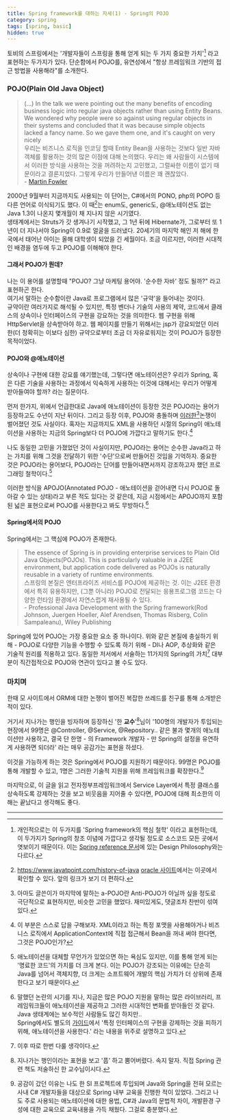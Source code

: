 ```yaml
---
title: Spring framework를 대하는 자세(1) - Spring의 POJO
category: spring
tags: [spring, basic]
hidden: true
---
```


토비의 스프링에서는 '개발자들이 스프링을 통해 얻게 되는 두 가지 중요한 가치'[^1] 라고 표현하는 두가지가 있다. 단순함에서 POJO를, 유연성에서 "항상 프레임워크 기반의 접근 방법을 사용해라"를 소개한다.

### POJO(Plain Old Java Object)

> (...) In the talk we were pointing out the many benefits of encoding business logic into regular java objects rather than using Entity Beans. We wondered why people were so against using regular objects in their systems and concluded that it was because simple objects lacked a fancy name. So we gave them one, and it's caught on very nicely  
      우리는 비즈니스 로직을 인코딩 할때 Entity Bean을 사용하는 것보다 일반 자바 객체를 활용하는 것의 많은 이점에 대해 논의했다. 우리는 왜 사람들이 시스템에서 이러한 방식을 사용하는 것을 꺼려하는지 고민했고, 그럴싸한 이름이 없기 때문이라고 결론지었다. 그렇게 우리가 만들어낸 이름은 꽤 괜찮았다.   
    - [Martin Fowler](https://www.martinfowler.com/bliki/POJO.html)
    
2000년 9월부터 지금까지도 사용되는 이 단어는, C#에서의 PONO, php의 POPO 등 다른 언어로 이식되기도 했다.
이 때[^2]는 enum도, generic도, @애노테이션도 없는 Java 1.3이 나온지 몇개월이 채 지나지 않은 시기였다.   
생태계에서는 Struts가 갓 생겨나기 시작했고, 그 1년 뒤에 Hibernate가, 그로부터 또 1년이 더 지나서야 Spring이 0.9로 얼굴을 드러냈다.
20세기의 마지막 해인 저 해에 한국에서 태어난 아이는 올해 대학생이 되었을 긴 세월이다. 조금 이르지만, 이러한 시대적인 배경을 염두에 두고 POJO를 이해해야 한다.

#### 그래서 POJO가 뭔데?

나는 이 용어를 설명할때 "POJO? 그냥 마케팅 용어야. '순수한 자바' 정도 될까?" 라고 표현하곤 한다.  
여기서 말하는 순수함이란 Java로 프로그램에서 많은 '규약'을 들어내는 것이다.  
규약이란 여러가지로 해석될 수 있지만, 특정 벤더나 기술의 사용의 제약, 코드에서 클래스의 상속이나 인터페이스의 구현을 강요하는 것을 의미한다.
웹 구현을 위해 HttpServlet을 상속받아야 하고. 웹 페이지를 만들기 위해서는 jsp가 강요되었던 이러한(더 정확히는 이보다 심한) 규약으로부터 조금 더 자유로워지는 것이 POJO가 등장한 목적이었다.  

#### POJO와 @애노테이션

상속이나 구현에 대한 강요를 얘기했는데, 그렇다면 애노테이션은? 우리가 Spring, 혹은 다른 기술을 사용하는 과정에서 익숙하게 사용하는 이것에 대해서는 우리가 어떻게 받아들여야 할까? 라는 질문이다.

먼저 한가지, 위에서 언급한대로 Java에 애노테이션이 등장한 것은 POJO라는 용어가 등장하고도 수년이 지난 뒤이다. 그리고 등장 이후, POJO와 충돌하며 [이러한](https://xebia.com/blog/a-pojo-with-annotations-is-not-plain/)[^3]논쟁이 벌어졌던 것도 사실이다. 혹자는 지금까지도 XML을 사용하던 시절의 Spring이 애노테이션을 사용하는 지금의 Spring보다 더 POJO에 가깝다고 말하기도 한다.[^4]
  
나도 동일한 고민을 가졌었던 것이 사실이지만, POJO라는 용어는 순수한 Java라고 하는 가치를 위해 그것을 전달하기 위한 '수단'으로써 만들어진 것임을 기억하자.
중요한 것은 POJO라는 용어보다, POJO라는 단어를 만들어내면서까지 강조하고자 했던 프로그래밍 철학이다.[^5]

이러한 방식을 APOJO(Annotated POJO - 애노테이션을 걷어내면 다시 POJO로 돌아갈 수 있는 상태)라고 부른 적도 있다는 것 같은데, 지금 시점에서는 APOJO까지 포함된 넓은 표현으로써 POJO를 사용한다고 봐도 무방하다.[^6]

#### Spring에서의 POJO

Spring에서는 그 핵심에 POJO가 존재한다.

> The essence of Spring is in providing enterprise services to Plain Old Java Objects(POJOs). This is particularly valuable in a J2EE environment, but application code delivered as POJOs is naturally reusable in a variety of runtime environments.  
    스프링의 본질은 엔터프라이즈 서비스를 POJO에 제공하는 것. 이는 J2EE 환경에서 특히 유용하지만, (그뿐 아니라) POJO로 전달되는 응용프로그램 코드는 다양한 런타임 환경에서 자연스럽게 재사용될 수 있다.   
    - Professional Java Development with the Spring framework(Rod Johnson, Juergen Hoeller, Alef Arendsen, Thomas Risberg, Colin Sampaleanu), Wiley Publishing
        
Spring에 있어 POJO는 가장 중요한 요소 중 하나이다. 위와 같은 본질에 충실하기 위해 - POJO로 다양한 기능을 수행할 수 있도록 하기 위해 - DI나 AOP, 추상화와 같은 기술적 원리를 적용하고 있다. 동일한 저서에서 서술하는 11가지의 Spring의 가치[^7] 대부분이 직간접적으로 POJO와 연관이 있다고 볼 수도 있다.


### 마치며

한때 모 사이트에서 ORM에 대한 논쟁이 벌어진 복잡한 쓰레드를 친구를 통해 소개받은 적이 있다.

거기서 지나가는 행인을 빙자하며 등장하신 '한 **교수**'[^8]님이 '100명의 개발자가 투입되는 현장에서 99명은 @Controller, @Service, @Repository.. 같은 불과 몇개의 애노테이션만 사용하고, 결국 단 한명 - 의 Framework 개발자 - 만 Spring의 설정을 유연하게 사용하면 되더라' 라는 매우 공감가는 표현을 하셨다.

이것을 가능하게 하는 것은 Spring에서 POJO를 지원하기 때문이다. 99명은 POJO를 통해 개발할 수 있고, 1명은 그러한 기술적 지원을 위해 프레임워크를 확장한다.[^9] 

마지막으로, 이 글을 읽고 전자정부프레임워크에서 Service Layer에서 특정 클래스를 상속하도록 강제하는 것을 보고 비웃음을 지어줄 수 있다면, POJO에 대해 최소한의 이해는 끝났다고 생각해도 좋다. 

---
[^1]: 개인적으로는 이 두가지를 'Spring framework의 핵심 철학' 이라고 표현하는데, 이 두가지가 Spring의 창조 이념에 가깝다고 생각될 정도로 소스코드 모든 곳에서 엿보이기 때문이다. 이는 [Spring reference 문서](https://docs.spring.io/spring-framework/docs/current/spring-framework-reference/overview.html#overview-philosophy)에 있는 Design Philosophy와는 다르다.

[^2]: https://www.javatpoint.com/history-of-java [oracle 사이트](http://oracle.com.edgesuite.net/timeline/java/)에서는 이곳에서 확인할 수 있다. 앞의 링크가 보기 더 편하다.

[^3]: 아마도 글쓴이가 마지막에 말하는 a-POJO란 Anti-POJO가 아닐까 싶을 정도로 극단적으로 표현하지만, 비슷한 고민을 했었다. 재미있게도, 댓글조차 찬반이 섞여 있다.  

[^4]: 이 부분은 스스로 답을 구해보자. XML이라고 하는 특정 포맷을 사용해야거나 비즈니스 로직에서 ApplicationContext에 직접 접근해서 Bean을 꺼내 써야 한다면, 그것은 POJO인가?

[^5]: 애노테이션을 대체할 무언가가 있었으면 하는 욕심도 있지만, 이를 통해 얻게 되는 '명료한 코드'의 가치를 더 크게 본다. 이는 POJO가 강조되는 이유에는 단순히 Java를 넘어서 객체지향, 더 크게는 소프트웨어 개발의 핵심 가치가 더 상위에 존재한다고 보기 때문이다.

[^6]: 말했던 논란의 시기를 지나, 지금은 많은 POJO 지원을 말하는 많은 라이브러리, 프레임워크들이 애노테이션을 제공하고 그러한 시대적인 변화를 받아들인 것 같다. Java 생태계에는 보수적인 사람들도 많긴 하지만..  
    Spring에서도 별도의 [가이드](https://spring.io/understanding/POJO)에서 '특정 인터페이스의 구현을 강제하는 것을 피하기 위해, 애노테이션을 사용한다.' 라는 내용을 위주로 설명하고 있다.

[^7]: 이후 따로 한번 다룰 생각이다.

[^8]: 지나가는 행인이라는 표현을 보고 '풉' 하고 뿜어버렸다. 속지 말자. 직접 Spring 관련 책도 저술하신 한 교수님이시다.

[^9]: 공감이 갔던 이유는 나도 한 SI 프로젝트에 투입되며 Java와 Spring을 전혀 모르는 사내 C# 개발자들을 대상으로 Spring 내부 교육을 진행한 적이 있었다. 그리고 나도 주로 사용되는 애노테이션에 대한 용법, C#과 Java의 문법적 차이, 개발환경 구성에 대한 교육으로 교육내용을 가득 채웠다. 그걸로 충분했다.